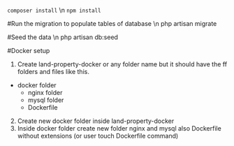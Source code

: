 `composer install` \n
`npm install`

#Run the migration to populate tables of database \n
php artisan migrate

#Seed the data \n
php artisan db:seed


#Docker setup
1. Create land-property-docker or any folder name but it should have the ff folders and files like this.
- docker folder
   - nginx folder
   - mysql folder
   - Dockerfile
2. Create new docker folder inside land-property-docker
3. Inside docker folder create new folder nginx and mysql also Dockerfile without extensions (or user touch Dockerfile command)